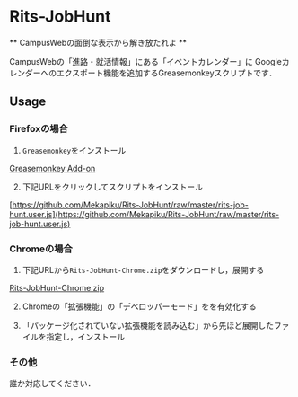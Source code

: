 # Rits-JobHunt
** CampusWebの面倒な表示から解き放たれよ **

CampusWebの「進路・就活情報」にある「イベントカレンダー」に
Googleカレンダーへのエクスポート機能を追加するGreasemonkeyスクリプトです．

## Usage
### Firefoxの場合
1. `Greasemonkey`をインストール

[Greasemonkey Add-on](https://addons.mozilla.org/ja/firefox/addon/greasemonkey/)

2. 下記URLをクリックしてスクリプトをインストール

[https://github.com/Mekapiku/Rits-JobHunt/raw/master/rits-job-hunt.user.js](https://github.com/Mekapiku/Rits-JobHunt/raw/master/rits-job-hunt.user.js)

### Chromeの場合
1. 下記URLから`Rits-JobHunt-Chrome.zip`をダウンロードし，展開する

[Rits-JobHunt-Chrome.zip](https://dl.dropboxusercontent.com/u/8222970/Rits-JobHunt-Chrome.zip)

2. Chromeの「拡張機能」の「デベロッパーモード」をを有効化する

3. 「パッケージ化されていない拡張機能を読み込む」から先ほど展開したファイルを指定し，インストール

### その他
誰か対応してください．
